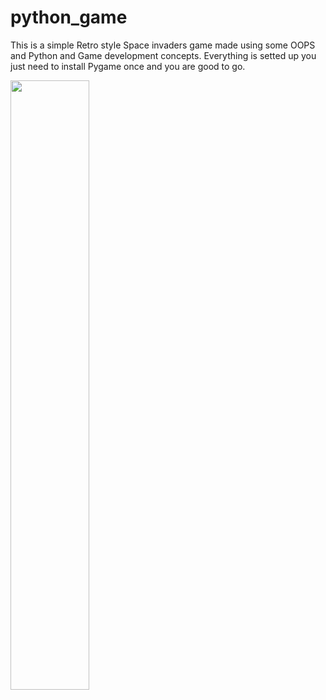 # python_game
This is a simple Retro style Space invaders game made using some OOPS and Python and Game development concepts.
Everything is setted up you just need to install Pygame once and you are good to go.

<img src="https://user-images.githubusercontent.com/78078571/235618008-b1971b8c-63a8-4ba5-9da0-ec64f910bd6b.png" width=50% height=50%>

